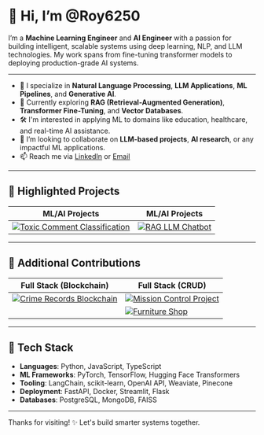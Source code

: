 # 👋 Hi, I’m @Roy6250

I’m a **Machine Learning Engineer** and **AI Engineer** with a passion for building intelligent, scalable systems using deep learning, NLP, and LLM technologies. My work spans from fine-tuning transformer models to deploying production-grade AI systems.

---

- 🤖 I specialize in **Natural Language Processing**, **LLM Applications**, **ML Pipelines**, and **Generative AI**.
- 🧠 Currently exploring **RAG (Retrieval-Augmented Generation)**, **Transformer Fine-Tuning**, and **Vector Databases**.
- 🛠️ I'm interested in applying ML to domains like education, healthcare, and real-time AI assistance.
- 🤝 I’m looking to collaborate on **LLM-based projects**, **AI research**, or any impactful ML applications.
- 📫 Reach me via [LinkedIn](https://www.linkedin.com/in/your-link) or [Email](mailto:your-email@example.com)

---

<!---
Roy6250/Roy6250 is a ✨ special ✨ repository because its `README.md` (this file) appears on your GitHub profile.
You can click the Preview link to take a look at your changes.
--->

## 🚀 Highlighted Projects

| ML/AI Projects | ML/AI Projects |
| ------------- | ------------- |
| [![Toxic Comment Classification](https://github-readme-stats.vercel.app/api/pin/?username=Roy6250&repo=Toxic-Comment-Classification&show_owner=true)](https://github.com/Roy6250/Toxic-Comment-Classification) | [![RAG LLM Chatbot](https://github-readme-stats.vercel.app/api/pin/?username=Roy6250&repo=Rag-Chatbot&show_owner=true)](https://github.com/Roy6250/Rag-Chatbot) |

---

## 🧩 Additional Contributions

| Full Stack (Blockchain) | Full Stack (CRUD) |
| ------------- | ------------- |
| [![Crime Records Blockchain](https://github-readme-stats.vercel.app/api/pin/?username=Roy6250&repo=Crime-Records-Blockchain&show_owner=true)](https://github.com/Roy6250/Crime-Records-Blockchain) | [![Mission Control Project](https://github-readme-stats.vercel.app/api/pin/?username=Roy6250&repo=Mission-Control-Project&show_owner=true)](https://github.com/Roy6250/Mission-Control-Project) |
|  | [![Furniture Shop](https://github-readme-stats.vercel.app/api/pin/?username=Roy6250&repo=Furniture-Shop&show_owner=true)](https://github.com/Roy6250/Furniture-Shop) |

---

## 🧠 Tech Stack

- **Languages**: Python, JavaScript, TypeScript
- **ML Frameworks**: PyTorch, TensorFlow, Hugging Face Transformers
- **Tooling**: LangChain, scikit-learn, OpenAI API, Weaviate, Pinecone
- **Deployment**: FastAPI, Docker, Streamlit, Flask
- **Databases**: PostgreSQL, MongoDB, FAISS

---

Thanks for visiting! ✨ Let's build smarter systems together.
